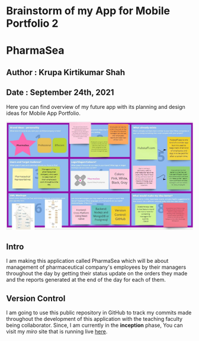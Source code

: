 # Brainstorm of my App for Mobile Portfolio 2
# PharmaSea
## Author : Krupa Kirtikumar Shah
## Date : September 24th, 2021

Here you can find overview of my future app with its planning and design ideas for Mobile App Portfolio.


![Brainstorming](./Images/brainstorming.jpg)

## Intro
I am making this application called PharmaSea which will be about management of pharmaceutical company's employees by their managers throughout the day by getting their status update on the orders they made and the reports generated at the end of the day for each of them.

## Version Control
I am going to use this public repository in GitHub to track my commits made throughout the development of this application with the teaching faculty being collaborator. Since, I am currently in the **inception** phase, You can visit my *miro* site that is running live [here](https://miro.com/app/board/o9J_lwDvtnc=/).
